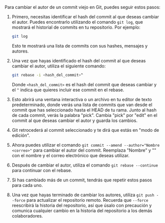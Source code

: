 Para cambiar el autor de un commit viejo en Git, puedes seguir estos pasos:

1. Primero, necesitas identificar el hash del commit al que deseas cambiar el autor. Puedes encontrarlo utilizando el comando `git log`, que mostrará el historial de commits en tu repositorio. Por ejemplo:

   ```sh
   git log
   ```

   Esto te mostrará una lista de commits con sus hashes, mensajes y autores.

2. Una vez que hayas identificado el hash del commit al que deseas cambiar el autor, utiliza el siguiente comando:

   ```sh
   git rebase -i <hash_del_commit>^
   ```

   Donde `<hash_del_commit>` es el hash del commit que deseas cambiar y el `^` indica que quieres incluir ese commit en el rebase.

3. Esto abrirá una ventana interactiva o un archivo en tu editor de texto predeterminado, donde verás una lista de commits que van desde el commit que has seleccionado hasta el HEAD de tu rama. Junto al hash de cada commit, verás la palabra "pick". Cambia "pick" por "edit" en el commit al que deseas cambiar el autor y guarda los cambios.

4. Git retrocederá al commit seleccionado y te dirá que estás en "modo de edición".

5. Ahora puedes utilizar el comando `git commit --amend --author="Nombre <correo>"` para cambiar el autor del commit. Reemplaza "Nombre" y "<correo>" con el nombre y el correo electrónico que deseas utilizar.

6. Después de cambiar el autor, utiliza el comando `git rebase --continue` para continuar con el rebase.

7. Si has cambiado más de un commit, tendrás que repetir estos pasos para cada uno.

8. Una vez que hayas terminado de cambiar los autores, utiliza `git push --force` para actualizar el repositorio remoto. Recuerda que `--force` reescribirá la historia del repositorio, así que úsalo con precaución y comunica cualquier cambio en la historia del repositorio a los demás colaboradores.
